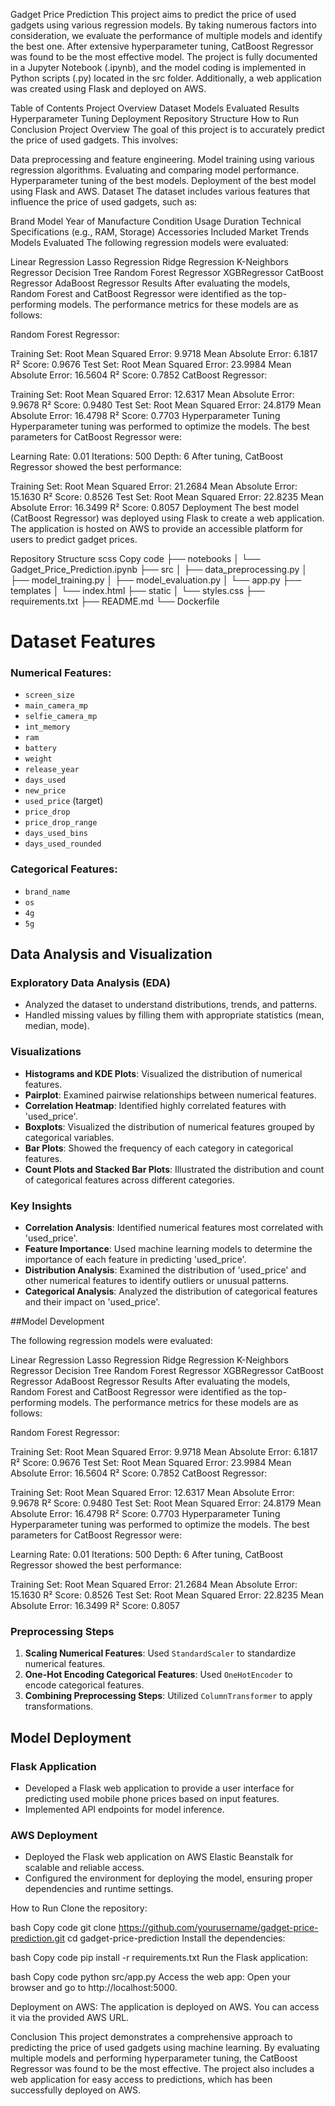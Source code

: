 Gadget Price Prediction
This project aims to predict the price of used gadgets using various regression models. By taking numerous factors into consideration, we evaluate the performance of multiple models and identify the best one. After extensive hyperparameter tuning, CatBoost Regressor was found to be the most effective model. The project is fully documented in a Jupyter Notebook (.ipynb), and the model coding is implemented in Python scripts (.py) located in the src folder. Additionally, a web application was created using Flask and deployed on AWS.

Table of Contents
Project Overview
Dataset
Models Evaluated
Results
Hyperparameter Tuning
Deployment
Repository Structure
How to Run
Conclusion
Project Overview
The goal of this project is to accurately predict the price of used gadgets. This involves:

Data preprocessing and feature engineering.
Model training using various regression algorithms.
Evaluating and comparing model performance.
Hyperparameter tuning of the best models.
Deployment of the best model using Flask and AWS.
Dataset
The dataset includes various features that influence the price of used gadgets, such as:

Brand
Model
Year of Manufacture
Condition
Usage Duration
Technical Specifications (e.g., RAM, Storage)
Accessories Included
Market Trends
Models Evaluated
The following regression models were evaluated:

Linear Regression
Lasso Regression
Ridge Regression
K-Neighbors Regressor
Decision Tree
Random Forest Regressor
XGBRegressor
CatBoost Regressor
AdaBoost Regressor
Results
After evaluating the models, Random Forest and CatBoost Regressor were identified as the top-performing models. The performance metrics for these models are as follows:

Random Forest Regressor:

Training Set:
Root Mean Squared Error: 9.9718
Mean Absolute Error: 6.1817
R² Score: 0.9676
Test Set:
Root Mean Squared Error: 23.9984
Mean Absolute Error: 16.5604
R² Score: 0.7852
CatBoost Regressor:

Training Set:
Root Mean Squared Error: 12.6317
Mean Absolute Error: 9.9678
R² Score: 0.9480
Test Set:
Root Mean Squared Error: 24.8179
Mean Absolute Error: 16.4798
R² Score: 0.7703
Hyperparameter Tuning
Hyperparameter tuning was performed to optimize the models. The best parameters for CatBoost Regressor were:

Learning Rate: 0.01
Iterations: 500
Depth: 6
After tuning, CatBoost Regressor showed the best performance:

Training Set:
Root Mean Squared Error: 21.2684
Mean Absolute Error: 15.1630
R² Score: 0.8526
Test Set:
Root Mean Squared Error: 22.8235
Mean Absolute Error: 16.3499
R² Score: 0.8057
Deployment
The best model (CatBoost Regressor) was deployed using Flask to create a web application. The application is hosted on AWS to provide an accessible platform for users to predict gadget prices.

Repository Structure
scss
Copy code
├── notebooks
│   └── Gadget_Price_Prediction.ipynb
├── src
│   ├── data_preprocessing.py
│   ├── model_training.py
│   ├── model_evaluation.py
│   └── app.py
├── templates
│   └── index.html
├── static
│   └── styles.css
├── requirements.txt
├── README.md
└── Dockerfile

# Dataset Features

### Numerical Features:
- `screen_size`
- `main_camera_mp`
- `selfie_camera_mp`
- `int_memory`
- `ram`
- `battery`
- `weight`
- `release_year`
- `days_used`
- `new_price`
- `used_price` (target)
- `price_drop`
- `price_drop_range`
- `days_used_bins`
- `days_used_rounded`

### Categorical Features:
- `brand_name`
- `os`
- `4g`
- `5g`

## Data Analysis and Visualization

### Exploratory Data Analysis (EDA)
- Analyzed the dataset to understand distributions, trends, and patterns.
- Handled missing values by filling them with appropriate statistics (mean, median, mode).

### Visualizations
- **Histograms and KDE Plots**: Visualized the distribution of numerical features.
- **Pairplot**: Examined pairwise relationships between numerical features.
- **Correlation Heatmap**: Identified highly correlated features with 'used_price'.
- **Boxplots**: Visualized the distribution of numerical features grouped by categorical variables.
- **Bar Plots**: Showed the frequency of each category in categorical features.
- **Count Plots and Stacked Bar Plots**: Illustrated the distribution and count of categorical features across different categories.

### Key Insights
- **Correlation Analysis**: Identified numerical features most correlated with 'used_price'.
- **Feature Importance**: Used machine learning models to determine the importance of each feature in predicting 'used_price'.
- **Distribution Analysis**: Examined the distribution of 'used_price' and other numerical features to identify outliers or unusual patterns.
- **Categorical Analysis**: Analyzed the distribution of categorical features and their impact on 'used_price'.

##Model Development

The following regression models were evaluated:

Linear Regression
Lasso Regression
Ridge Regression
K-Neighbors Regressor
Decision Tree
Random Forest Regressor
XGBRegressor
CatBoost Regressor
AdaBoost Regressor
Results
After evaluating the models, Random Forest and CatBoost Regressor were identified as the top-performing models. The performance metrics for these models are as follows:

Random Forest Regressor:

Training Set:
Root Mean Squared Error: 9.9718
Mean Absolute Error: 6.1817
R² Score: 0.9676
Test Set:
Root Mean Squared Error: 23.9984
Mean Absolute Error: 16.5604
R² Score: 0.7852
CatBoost Regressor:

Training Set:
Root Mean Squared Error: 12.6317
Mean Absolute Error: 9.9678
R² Score: 0.9480
Test Set:
Root Mean Squared Error: 24.8179
Mean Absolute Error: 16.4798
R² Score: 0.7703
Hyperparameter Tuning
Hyperparameter tuning was performed to optimize the models. The best parameters for CatBoost Regressor were:

Learning Rate: 0.01
Iterations: 500
Depth: 6
After tuning, CatBoost Regressor showed the best performance:

Training Set:
Root Mean Squared Error: 21.2684
Mean Absolute Error: 15.1630
R² Score: 0.8526
Test Set:
Root Mean Squared Error: 22.8235
Mean Absolute Error: 16.3499
R² Score: 0.8057


### Preprocessing Steps
1. **Scaling Numerical Features**: Used `StandardScaler` to standardize numerical features.
2. **One-Hot Encoding Categorical Features**: Used `OneHotEncoder` to encode categorical features.
3. **Combining Preprocessing Steps**: Utilized `ColumnTransformer` to apply transformations.


## Model Deployment

### Flask Application
- Developed a Flask web application to provide a user interface for predicting used mobile phone prices based on input features.
- Implemented API endpoints for model inference.

### AWS Deployment
- Deployed the Flask web application on AWS Elastic Beanstalk for scalable and reliable access.
- Configured the environment for deploying the model, ensuring proper dependencies and runtime settings.

How to Run
Clone the repository:

bash
Copy code
git clone https://github.com/yourusername/gadget-price-prediction.git
cd gadget-price-prediction
Install the dependencies:

bash
Copy code
pip install -r requirements.txt
Run the Flask application:

bash
Copy code
python src/app.py
Access the web app:
Open your browser and go to http://localhost:5000.

Deployment on AWS:
The application is deployed on AWS. You can access it via the provided AWS URL.

Conclusion
This project demonstrates a comprehensive approach to predicting the price of used gadgets using machine learning. By evaluating multiple models and performing hyperparameter tuning, the CatBoost Regressor was found to be the most effective. The project also includes a web application for easy access to predictions, which has been successfully deployed on AWS.